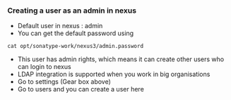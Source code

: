 ### Creating a user as an admin in nexus

* Default user in nexus : admin
* You can get the default password using 
```
cat opt/sonatype-work/nexus3/admin.password
```
* This user has admin rights, which means it can create other users who can login to nexus 
* LDAP integration is supported when you work in big organisations
* Go to settings (Gear box above)
* Go to users and you can create a user here 